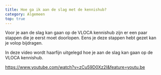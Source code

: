 ```yaml
---
title: Hoe ga ik aan de slag met de kennishub?
category: Algemeen
top: true
---
```

Voor je aan de slag kan gaan op de VLOCA kennishub zijn er een paar stappen die je eerst moet doorlopen. Eens je deze stappen hebt gezet kan je volop bijdragen.

In deze video wordt haarfijn uitgelegd hoe je aan de slag kan gaan op de VLOCA kennishub. 

<https://www.youtube.com/watch?v=zCu59D0Xz2I&feature=youtu.be>

